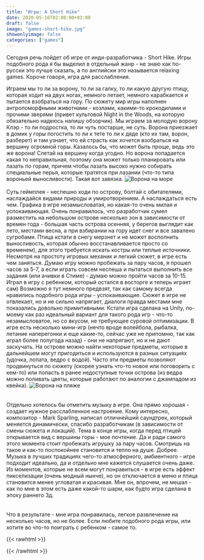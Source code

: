 ```yaml
---
title: "Игры: A Short Hike"
date: 2020-05-16T02:08:00+03:00
draft: false
image: "games-short-hike.jpg"
showonlyimage: false
categories: ["games"]
---
```

Сегодня речь пойдет об игре от инди-разработчика - Short Hike. Игры подобного рода я бы выделил в отдельный жанр - не знаю как по-русски это лучше сказать, а по английски это называется relaxing games. Короче говоря, игра для расслабления.
<!--more-->
Играем мы то ли за ворону, то ли за галку, то ли какую другую птицу, которая ходит на двух ногах, немного летает, немного карабкается и пытается взобраться на гору. По сюжету мир игры наполнен антропоморфными животнами - козлами, какими-то крокодилами и прочими зверями (привет культовой Night in the Woods, на которую обязательно надеюсь напишу обзорчик). Мы играем за молодую ворону Клэр - то ли подростка, то ли чуть постарше, не суть. Ворона приезжает в домик у горы погостить то ли к тете то ли к дяде (кто их там, ворон, разберет) и там узнает, что ей страсть как хочется взобраться на вершину огромной горы. Казалось бы, что может быть проще, ведь это же ворона! Слетай на вершину когда угодно. Но ворона попадается какая то неправильная, поэтому она может только планировать или лазать по горам, причем чтобы лазать высоко нужно собирать специальные перья, которые тратятся при лазании (что-то типа вороньей выносливости). Такая вот завязка. 
![Ворона на море](/games-short-hike2.jpg)
</br>  
Суть геймплея - неспешно ходи по острову, болтай с обитателями, наслаждайся видами природы и умиротворением. А наслаждаться есть чем. Графика в игре незамысловатая, но какая-то очень милая и успокаивающая. Очень понравилось, что разработчик сумел разместить на небольшом острове несколько зон в зависимости от времен года - большая часть острова осенняя, у берегов выглядит как лето, местами весна, а при взбирании на гору идет снег и все завалено сугробами. Птица кстати в снегу мерзнет и не может восполнить выносливость, которая обычно восстанавливается просто со временем), для этого требуется искать костры или теплые источники. Несмотря на простоту игровых механик и легкий сюжет, в игре есть чем заняться. Думаю игру можно пробежать за пару часов, я прошел часов за 5-7, а если играть совсем неспеша и пытаться выполнить все задания (или ачивки в Стиме) - думаю можно пройти часов за 10-15. Играл в игру с ребенком, который остался в восторге и теперь играет сам) Возможно я тут немного предвзят, так как самому всегда нравились подобного рода игры - успокаивающие. Сюжет в игре не отвлекает, но и не сильно напрягает, диалоги правда местами мне показались довольно примитивными. Кстати игра сделана на Unity, по-моему как раз идеальный вариант для такого рода игр - что-то незамысловатое, но со вкусом, не требующее суровой оптимизации. В игре есть несколько мини-игр (нечто вроде волейбола, рыбалка, летание наперегонки и еще какие-то, сейчас уже не припомню, так как играл более полугода назад) - они не напрягают, но и не дают заскучать. На острове можно найти некоторые предметы, которые в дальнейшем могут пригодиться и используются в разных ситуациях (удочка, лопата, ведро с водой). Часто эти предметы позволяют продвинуться по сюжету (скорее узнать что-то новое или поговорить с кем-то) или попасть в ранее недоступные точки острова (из ведра можно поливать цветы, которые работают по аналогии с джампадом из квейка). 
![Ворона на пляже](/games-short-hike3.jpg)  
</br>  
Отдельно хотелось бы отметить музыку в игре. Она прямо хорошая - создает нужное расслабленное настроение. Кому интересно, композитор - Mark Sparling, написал отличнейший саундтрек, который меняется динамически, спасибо разработчикам (в зависимости от смены сюжета и локаций). Тема в конце игры, когда перед птицей открывается вид с вершины горы - мое почтение. Да и ради самого этого момента стоит пробежать игрушку за пару часов. Смотришь на такое и как-то поспокойнее становится и тепло на душе. Добрее. Музыка в лучших традициях чего-то атмосферного, амбиентного - игре подходит идеально, да и отдельно мне кажется слушается очень даже. Из моментов, которые не всем могут понравиться - в игре есть эффект пикселизации (очень модный нынче), но он отключается в меню и птица становится менее угловатая и красивая. Мне он, впрочем, не мешал - как по мне в этом есть даже какой-то шарм, как будто игра сделана в эпоху раннего 3д.  
</br>  
Что в результате - мне игра понравилась, легкое развлечение на несколько часов, но не более. Если любите подобного рода игры, или хотите во что-то поиграть с ребенком - самое то.

{{< rawhtml >}}
<div id="graphcomment"></div>
<script type="text/javascript">

  window.gc_params = {
    graphcomment_id: 'https-psyhut-ru',

    // if your website has a fixed header, indicate it's height in pixels
    fixed_header_height: 0,
  };
  
  (function() {
    var gc = document.createElement('script'); gc.type = 'text/javascript'; gc.async = true;
    gc.src = 'https://graphcomment.com/js/integration.js?' + Math.round(Math.random() * 1e8);
    (document.getElementsByTagName('head')[0] || document.getElementsByTagName('body')[0]).appendChild(gc);
  })();

</script>
{{< /rawhtml >}}
